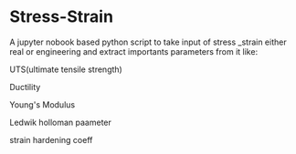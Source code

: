 # Stress-Strain
A jupyter nobook based python script to take input of stress _strain either real or engineering and extract importants parameters from it like:

UTS(ultimate tensile strength)

Ductility

Young's Modulus

Ledwik holloman paameter

strain hardening coeff
